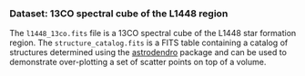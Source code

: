 ### Dataset: 13CO spectral cube of the L1448 region

The ``l1448_13co.fits`` file is a 13CO spectral cube of the L1448 star formation
region. The ``structure_catalog.fits`` is a FITS table containing a catalog of
structures determined using the [astrodendro](http://dendrograms.org/) package
and can be used to demonstrate over-plotting a set of scatter points on top of
a volume.
